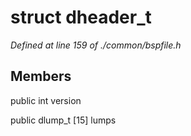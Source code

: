 # struct dheader_t

*Defined at line 159 of ./common/bspfile.h*

## Members

public int version

public dlump_t [15] lumps



